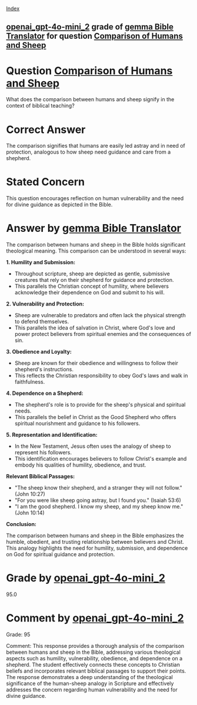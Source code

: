 
[Index](../../../../index.md)
## [openai_gpt-4o-mini_2](../../../grading_models/openai_gpt-4o-mini_2.md) grade of [gemma Bible Translator](../../../answering_models/gemma_Bible_Translator.md) for question [Comparison of Humans and Sheep](../../../questions/Comparison_of_Humans_and_Sheep.md)

# Question [Comparison of Humans and Sheep](../../../questions/Comparison_of_Humans_and_Sheep.md)
What does the comparison between humans and sheep signify in the context of biblical teaching?

# Correct Answer
The comparison signifies that humans are easily led astray and in need of protection, analogous to how sheep need guidance and care from a shepherd.

# Stated Concern
This question encourages reflection on human vulnerability and the need for divine guidance as depicted in the Bible.

# Answer by [gemma Bible Translator](../../../answering_models/gemma_Bible_Translator.md)
The comparison between humans and sheep in the Bible holds significant theological meaning. This comparison can be understood in several ways:

**1. Humility and Submission:**

* Throughout scripture, sheep are depicted as gentle, submissive creatures that rely on their shepherd for guidance and protection. 
* This parallels the Christian concept of humility, where believers acknowledge their dependence on God and submit to his will.

**2. Vulnerability and Protection:**

* Sheep are vulnerable to predators and often lack the physical strength to defend themselves. 
* This parallels the idea of salvation in Christ, where God's love and power protect believers from spiritual enemies and the consequences of sin.

**3. Obedience and Loyalty:**

* Sheep are known for their obedience and willingness to follow their shepherd's instructions. 
* This reflects the Christian responsibility to obey God's laws and walk in faithfulness.

**4. Dependence on a Shepherd:**

* The shepherd's role is to provide for the sheep's physical and spiritual needs. 
* This parallels the belief in Christ as the Good Shepherd who offers spiritual nourishment and guidance to his followers.

**5. Representation and Identification:**

* In the New Testament, Jesus often uses the analogy of sheep to represent his followers. 
* This identification encourages believers to follow Christ's example and embody his qualities of humility, obedience, and trust.

**Relevant Biblical Passages:**

* "The sheep know their shepherd, and a stranger they will not follow." (John 10:27)
* "For you were like sheep going astray, but I found you." (Isaiah 53:6)
* "I am the good shepherd. I know my sheep, and my sheep know me." (John 10:14)

**Conclusion:**

The comparison between humans and sheep in the Bible emphasizes the humble, obedient, and trusting relationship between believers and Christ. This analogy highlights the need for humility, submission, and dependence on God for spiritual guidance and protection.

# Grade by [openai_gpt-4o-mini_2](../../../grading_models/openai_gpt-4o-mini_2.md)
95.0

# Comment by [openai_gpt-4o-mini_2](../../../grading_models/openai_gpt-4o-mini_2.md)
Grade: 95

Comment: This response provides a thorough analysis of the comparison between humans and sheep in the Bible, addressing various theological aspects such as humility, vulnerability, obedience, and dependence on a shepherd. The student effectively connects these concepts to Christian beliefs and incorporates relevant biblical passages to support their points. The response demonstrates a deep understanding of the theological significance of the human-sheep analogy in Scripture and effectively addresses the concern regarding human vulnerability and the need for divine guidance.
